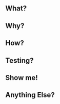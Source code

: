 ## What?

<!---
    Add a short and precise description of what changes this PR introduces.
    Also, mention any issues here which the PR aims to resolve (e.g. `Closes #42`)
-->

## Why?

<!-- Why did you do it in the first place? -->

## How?

<!-- How have implemented these changes? -->

## Testing?

<!-- Explain how you validated your implementation and mention if some thing are not tested (yet). -->

## Show me!

<!-- Optional: Add screenshots or a short video to showcase your implementation. -->

## Anything Else?

<!---
    Optional: Mention
    - further issues you encountered
    - unsolved problems
    - people who need to know about this (not reviewers!)
-->
